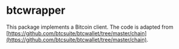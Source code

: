 # btcwrapper

This package implements a Bitcoin client. The code is adapted from [https://github.com/btcsuite/btcwallet/tree/master/chain](https://github.com/btcsuite/btcwallet/tree/master/chain).
